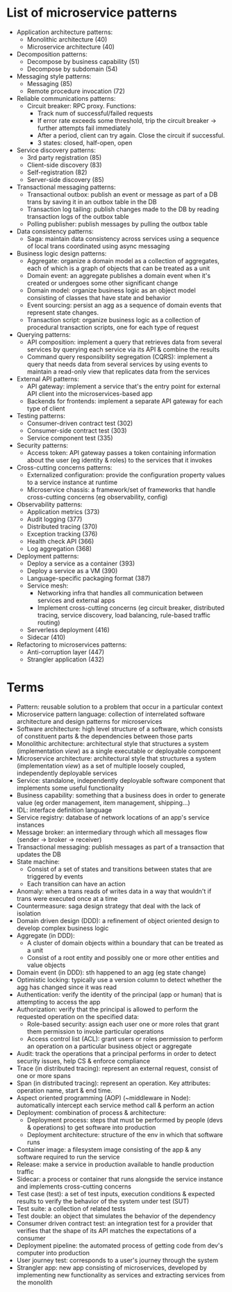 # List of microservice patterns
- Application architecture patterns:
  - Monolithic architecture (40)
  - Microservice architecture (40)
- Decomposition patterns:
  - Decompose by business capability (51)
  - Decompose by subdomain (54)
- Messaging style patterns:
  - Messaging (85)
  - Remote procedure invocation (72)
- Reliable communications patterns:
  - Circuit breaker: RPC proxy. Functions:
    - Track num of successful/failed requests
    - If error rate exceeds some threshold, trip the circuit breaker -> further attempts fail immediately
    - After a period, client can try again. Close the circuit if successful.
    - 3 states: closed, half-open, open
- Service discovery patterns:
  - 3rd party registration (85)
  - Client-side discovery (83)
  - Self-registration (82)
  - Server-side discovery (85)
- Transactional messaging patterns:
  - Transactional outbox: publish an event or message as part of a DB trans by saving it in an outbox table in the DB
  - Transaction log tailing: publish changes made to the DB by reading transaction logs of the outbox table
  - Polling publisher: publish messages by pulling the outbox table
- Data consistency patterns:
  - Saga: maintain data consistency across services using a sequence of local trans coordinated using async messaging
- Business logic design patterns:
  - Aggregate: organize a domain model as a collection of aggregates,
  each of which is a graph of objects that can be treated as a unit
  - Domain event: an aggregate publishes a domain event when it's created or undergoes some other significant change
  - Domain model: organize business logic as an object model consisting of classes that have state and behavior
  - Event sourcing: persist an agg as a sequence of domain events that represent state changes.
  - Transaction script: organize business logic as a collection of procedural transaction scripts,
  one for each type of request
- Querying patterns:
  - API composition: implement a query that retrieves data from several services
  by querying each service via its API & combine the results
  - Command query responsibility segregation (CQRS): implement a query that needs data from several services
  by using events to maintain a read-only view that replicates data from the services
- External API patterns:
  - API gateway: implement a service that's the entry point for external API client into the microservices-based app
  - Backends for frontends: implement a separate API gateway for each type of client
- Testing patterns:
  - Consumer-driven contract test (302)
  - Consumer-side contract test (303)
  - Service component test (335)
- Security patterns:
  - Access token: API gateway passes a token containing information about the user (eg identity & roles)
  to the services that it invokes
- Cross-cutting concerns patterns:
  - Externalized configuration: provide the configuration property values to a service instance at runtime
  - Microservice chassis: a framework/set of frameworks that handle cross-cutting concerns (eg observability, config)
- Observability patterns:
  - Application metrics (373)
  - Audit logging (377)
  - Distributed tracing (370)
  - Exception tracking (376)
  - Health check API (366)
  - Log aggregation (368)
- Deployment patterns:
  - Deploy a service as a container (393)
  - Deploy a service as a VM (390)
  - Language-specific packaging format (387)
  - Service mesh:
    - Networking infra that handles all communication between services and external apps
    - Implement cross-cutting concerns (eg circuit breaker, distributed tracing, service discovery,
    load balancing, rule-based traffic routing)
  - Serverless deployment (416)
  - Sidecar (410)
- Refactoring to microservices patterns:
  - Anti-corruption layer (447)
  - Strangler application (432)
# Terms
- Pattern: reusable solution to a problem that occur in a particular context
- Microservice pattern language: collection of interrelated software architecture and design patterns for microservices
- Software architecture: high level structure of a software,
which consists of constituent parts & the dependencies between those parts
- Monolithic architecture: architectural style that structures a system (implementation *view*) 
as a single executable or deployable component
- Microservice architecture: architectural style that structures a system (implementation *view*)
as a set of multiple loosely coupled, independently deployable services
- Service: standalone, independently deployable software component that implements some useful functionality
- Business capability: something that a business does in order to generate value
(eg order management, item management, shipping...)
- IDL: interface definition language
- Service registry: database of network locations of an app's service instances
- Message broker: an intermediary through which all messages flow (sender -> broker -> receiver)
- Transactional messaging: publish messages as part of a transaction that updates the DB
- State machine:
  - Consist of a set of states and transitions between states that are triggered by events
  - Each transition can have an action
- Anomaly: when a trans reads of writes data in a way that wouldn't if trans were executed once at a time
- Countermeasure: saga design strategy that deal with the lack of isolation
- Domain driven design (DDD): a refinement of object oriented design to develop complex business logic
- Aggregate (in DDD):
  - A cluster of domain objects within a boundary that can be treated as a unit
  - Consist of a root entity and possibly one or more other entities and value objects
- Domain event (in DDD): sth happened to an agg (eg state change)
- Optimistic locking: typically use a version column to detect whether the agg has changed since it was read
- Authentication: verify the identity of the principal (app or human) that is attempting to access the app
- Authorization: verify that the principal is allowed to perform the requested operation on the specified data:
  - Role-based security: assign each user one or more roles that grant them permission to invoke particular operations
  - Access control list (ACL): grant users or roles permission to perform an operation
  on a particular business object or aggregate
- Audit: track the operations that a principal performs in order to detect security issues, help CS & enforce compliance
- Trace (in distributed tracing): represent an external request, consist of one or more spans
- Span (in distributed tracing): represent an operation. Key attributes: operation name, start & end time.
- Aspect oriented programming (AOP) (~middleware in Node):
automatically intercept each service method call & perform an action
- Deployment: combination of process & architecture:
  - Deployment process: steps that must be performed by people (devs & operations) to get software into production
  - Deployment architecture: structure of the env in which that software runs
- Container image: a filesystem image consisting of the app & any software required to run the service
- Release: make a service in production available to handle production traffic
- Sidecar: a process or container that runs alongside the service instance and implements cross-cutting concerns
- Test case (test): a set of test inputs, execution conditions & expected results
to verify the behavior of the system under test (SUT)
- Test suite: a collection of related tests
- Test double: an object that simulates the behavior of the dependency
- Consumer driven contract test: an integration test for a provider
that verifies that the shape of its API matches the expectations of a consumer
- Deployment pipeline: the automated process of getting code from dev's computer into production
- User journey test: corresponds to a user's journey through the system
- Strangler app: new app consisting of microservices, developed by implementing new functionality as services
  and extracting services from the monolith